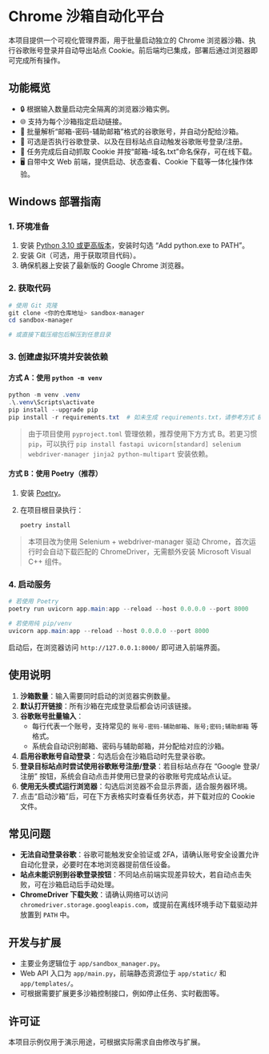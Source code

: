 # Chrome 沙箱自动化平台

本项目提供一个可视化管理界面，用于批量启动独立的 Chrome 浏览器沙箱、执行谷歌账号登录并自动导出站点 Cookie。前后端均已集成，部署后通过浏览器即可完成所有操作。

## 功能概览

- 🔒 根据输入数量启动完全隔离的浏览器沙箱实例。
- 🌐 支持为每个沙箱指定启动链接。
- 📧 批量解析“邮箱-密码-辅助邮箱”格式的谷歌账号，并自动分配给沙箱。
- 🔁 可选是否执行谷歌登录、以及在目标站点自动触发谷歌账号登录/注册。
- 🍪 任务完成后自动抓取 Cookie 并按“邮箱-域名.txt”命名保存，可在线下载。
- 🖥️ 自带中文 Web 前端，提供启动、状态查看、Cookie 下载等一体化操作体验。

## Windows 部署指南

### 1. 环境准备

1. 安装 [Python 3.10 或更高版本](https://www.python.org/downloads/windows/)，安装时勾选 “Add python.exe to PATH”。
2. 安装 Git（可选，用于获取项目代码）。
3. 确保机器上安装了最新版的 Google Chrome 浏览器。

### 2. 获取代码

```powershell
# 使用 Git 克隆
git clone <你的仓库地址> sandbox-manager
cd sandbox-manager

# 或直接下载压缩包后解压到任意目录
```

### 3. 创建虚拟环境并安装依赖

#### 方式 A：使用 `python -m venv`

```powershell
python -m venv .venv
.\.venv\Scripts\activate
pip install --upgrade pip
pip install -r requirements.txt  # 如未生成 requirements.txt，请参考方式 B
```

> 由于项目使用 `pyproject.toml` 管理依赖，推荐使用下方方式 B。若更习惯 `pip`，可以执行 `pip install fastapi uvicorn[standard] selenium webdriver-manager jinja2 python-multipart` 安装依赖。

#### 方式 B：使用 Poetry（推荐）

1. 安装 [Poetry](https://python-poetry.org/docs/#installation)。
2. 在项目根目录执行：

   ```powershell
   poetry install
   ```

> 本项目改为使用 Selenium + webdriver-manager 驱动 Chrome，首次运行时会自动下载匹配的 ChromeDriver，无需额外安装 Microsoft Visual C++ 组件。

### 4. 启动服务

```powershell
# 若使用 Poetry
poetry run uvicorn app.main:app --reload --host 0.0.0.0 --port 8000

# 若使用纯 pip/venv
uvicorn app.main:app --reload --host 0.0.0.0 --port 8000
```

启动后，在浏览器访问 `http://127.0.0.1:8000/` 即可进入前端界面。

## 使用说明

1. **沙箱数量**：输入需要同时启动的浏览器实例数量。
2. **默认打开链接**：所有沙箱在完成登录后都会访问该链接。
3. **谷歌账号批量输入**：
   - 每行代表一个账号，支持常见的 `账号-密码-辅助邮箱`、`账号;密码;辅助邮箱` 等格式。
   - 系统会自动识别邮箱、密码与辅助邮箱，并分配给对应的沙箱。
4. **启用谷歌账号自动登录**：勾选后会在沙箱启动时先登录谷歌。
5. **登录目标站点时尝试使用谷歌账号注册/登录**：若目标站点存在 “Google 登录/注册” 按钮，系统会自动点击并使用已登录的谷歌账号完成站点认证。
6. **使用无头模式运行浏览器**：勾选后浏览器不会显示界面，适合服务器环境。
7. 点击“启动沙箱”后，可在下方表格实时查看任务状态，并下载对应的 Cookie 文件。

## 常见问题

- **无法自动登录谷歌**：谷歌可能触发安全验证或 2FA，请确认账号安全设置允许自动化登录，必要时在本地浏览器提前信任设备。
- **站点未能识别到谷歌登录按钮**：不同站点前端实现差异较大，若自动点击失败，可在沙箱启动后手动处理。
- **ChromeDriver 下载失败**：请确认网络可以访问 `chromedriver.storage.googleapis.com`，或提前在离线环境手动下载驱动并放置到 `PATH` 中。

## 开发与扩展

- 主要业务逻辑位于 `app/sandbox_manager.py`。
- Web API 入口为 `app/main.py`，前端静态资源位于 `app/static/` 和 `app/templates/`。
- 可根据需要扩展更多沙箱控制接口，例如停止任务、实时截图等。

## 许可证

本项目示例仅用于演示用途，可根据实际需求自由修改与扩展。
